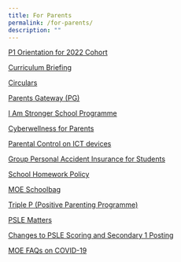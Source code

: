 ```yaml
---
title: For Parents
permalink: /for-parents/
description: ""
---
```

<p><a href="/2022-p1/">P1 Orientation for 2022 Cohort</a></p>
<p><a href="/curriculum-briefing/">Curriculum Briefing</a></p>
<p><a href="/circulars/">Circulars</a></p>
<p><a href="/parents-gateway/">Parents Gateway (PG)</a></p>
<p><a href="/i-am-stronger-school-programme/">I Am Stronger School Programme</a></p>
<p><a href="https://ictconnection.moe.edu.sg/cyber-wellness/for-parents">Cyberwellness for Parents</a></p>
<p><a href="https://ictconnection.moe.edu.sg/cyber-wellness/for-parents/guides-and-tips/parental-controls">Parental Control on ICT devices</a></p>
<p><a href="https://www.income.com.sg/group-insurance-for-schools-and-moe-personnel/group-personal-accident-for-students">Group Personal Accident Insurance for Students</a></p>
<p><a href="/school-homework-policy/">School Homework Policy</a></p>
<p><a href="https://www.schoolbag.sg/">MOE Schoolbag</a></p>
<p><a href="/triple-p/">Triple P (Positive Parenting Programme)</a></p>
<p><a href="https://www.seab.gov.sg/home/examinations/psle">PSLE Matters</a></p>
<p><a href="https://www.moe.gov.sg/microsites/psle/resources/resources.html">Changes to PSLE Scoring and Secondary 1 Posting</a></p>
<p><a href="https://www.moe.gov.sg/page%20not%20found?item=%2ffaqs-wuhan-coronavirus-infection&user=extranet%5cAnonymous&site=moe-website">MOE FAQs on COVID-19</a></p>